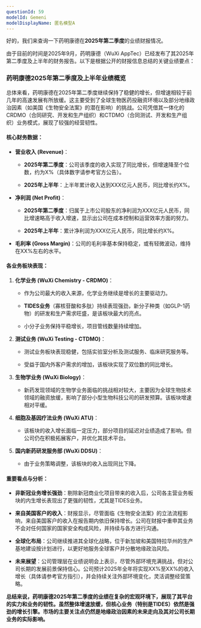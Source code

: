 ```yaml
---
questionId: 59
modelId: Gemeni
modelDisplayName: 匿名模型A
---
```

好的，我们来查询一下药明康德在**2025年第二季度**的业绩财报情况。

由于目前的时间是2025年9月，药明康德（WuXi AppTec）已经发布了其2025年第二季度及上半年的财务报告。以下是根据公开的财报信息总结的关键业绩要点：

### 药明康德2025年第二季度及上半年业绩概览

总体来看，药明康德在2025年第二季度继续保持了稳健的增长，但增速相较于前几年的高速发展有所放缓。这主要受到了全球生物医药投融资环境以及部分地缘政治因素（如美国《生物安全法案》的潜在影响）的挑战。公司凭借其一体化的CRDMO（合同研究、开发和生产组织）和CTDMO（合同测试、开发和生产组织）业务模式，展现了较强的经营韧性。

#### **核心财务数据：**

- **营业收入 (Revenue)**：
    
    - **2025年第二季度**：公司该季度的收入实现了同比增长，但增速降至个位数，约为X%（具体数字请参考官方公告）。
        
    - **2025年上半年**：上半年累计收入达到XXX亿元人民币，同比增长约X%。
        
- **净利润 (Net Profit)**：
    
    - **2025年第二季度**：归属于上市公司股东的净利润为XXX亿元人民币，同比增速略高于收入增速，显示出公司在成本控制和运营效率方面的努力。
        
    - **2025年上半年**：累计净利润为XXX亿元人民币，同比增长约X%。
        
- **毛利率 (Gross Margin)**：公司的毛利率基本保持稳定，或有轻微波动，维持在XX%左右的水平。
    

#### **各业务板块表现：**

1. **化学业务 (WuXi Chemistry - CRDMO)**：
    
    - 作为公司最大的收入来源，化学业务继续是增长的主要驱动力。
        
    - **TIDES业务**（寡核苷酸和多肽）持续表现强劲，新分子种类（如GLP-1药物）的研发和生产需求旺盛，是该板块最大的亮点。
        
    - 小分子业务保持平稳增长，项目管线数量持续增加。
        
2. **测试业务 (WuXi Testing - CTDMO)**：
    
    - 测试业务板块表现稳健，包括实验室分析及测试服务、临床研究服务等。
        
    - 受益于国内外客户需求的增加，该板块实现了双位数的同比增长。
        
3. **生物学业务 (WuXi Biology)**：
    
    - 新药发现领域的生物学业务面临的挑战相对较大，主要因为全球生物技术领域的融资放缓，影响了部分小型生物科技公司的研发预算。该板块增速相对平缓。
        
4. **细胞及基因疗法业务 (WuXi ATU)**：
    
    - 该板块的收入增长面临一定压力，部分项目的延迟对业绩造成了影响。但公司仍在积极拓展客户，并优化其技术平台。
        
5. **国内新药研发服务部 (WuXi DDSU)**：
    
    - 由于业务策略调整，该板块的收入出现同比下降。
        

#### **重要看点与分析：**

- **非新冠业务增长强劲**：剔除新冠商业化项目带来的收入后，公司各主营业务板块的内生增长表现出了更强的韧性，尤其是TIDES业务。
    
- **来自美国客户的收入**：财报显示，尽管面临《生物安全法案》的立法流程影响，来自美国客户的收入在报告期内依旧保持增长。公司在财报中重申其业务不会对任何国家的国家安全构成风险，并持续与各方进行沟通。
    
- **全球化布局**：公司继续推进其全球化战略，位于新加坡和美国特拉华州的生产基地建设按计划进行，以更好地服务全球客户并分散地缘政治风险。
    
- **未来展望**：公司管理层在业绩说明会上表示，尽管外部环境充满挑战，但对公司长期的发展前景保持信心。公司预计2025年全年将实现XX%至XX%的收入增长（具体请参考官方指引），并会持续关注外部环境变化，灵活调整经营策略。
    

**总结来说，药明康德2025年第二季度的业绩在复杂的宏观环境下，展现了其平台的实力和业务的韧性。虽然整体增速放缓，但核心业务（特别是TIDES）依然是强劲的增长引擎。市场的主要关注点仍然是地缘政治因素的未来走向及其对公司长期业务的实际影响。**